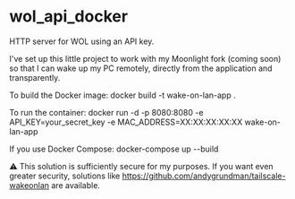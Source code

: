 # wol_api_docker
HTTP server for WOL using an API key.

I've set up this little project to work with my Moonlight fork (coming soon) so that I can wake up my PC remotely, directly from the application and transparently.


To build the Docker image: docker build -t wake-on-lan-app .

To run the container: docker run -d -p 8080:8080 -e API_KEY=your_secret_key -e MAC_ADDRESS=XX:XX:XX:XX:XX wake-on-lan-app

If you use Docker Compose: docker-compose up --build


⚠️ This solution is sufficiently secure for my purposes. If you want even greater security, solutions like https://github.com/andygrundman/tailscale-wakeonlan are available.
